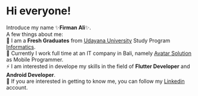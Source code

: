 # Hi everyone!

Introduce my name ✨**Firman Ali**✨.\
A few things about me:\
🏫 I am a **Fresh Graduates** from [Udayana University](https://www.unud.ac.id/) Study Program [Informatics](https://if.unud.ac.id/).\
🏢 Currently I work full time at an IT company in Bali, namely [Avatar Solution](https://avatarsolution.com/) as Mobile Programmer.\
⚡ I am interested in develope my skills in the field of **Flutter Developer** and **Android Developer**.\
💬 If you are interested in getting to know me, you can follow my [Linkedin](https://www.linkedin.com/in/firman-ali/) account.

